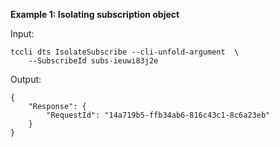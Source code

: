 **Example 1: Isolating subscription object**



Input: 

```
tccli dts IsolateSubscribe --cli-unfold-argument  \
    --SubscribeId subs-ieuwi83j2e
```

Output: 
```
{
    "Response": {
        "RequestId": "14a719b5-ffb34ab6-816c43c1-8c6a23eb"
    }
}
```

